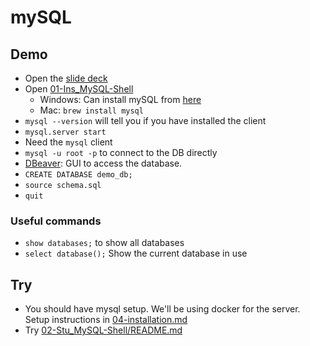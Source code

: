 # mySQL

## Demo

- Open the [slide deck](https://docs.google.com/presentation/d/1In4Iv-dAv3A3BiU88duttuXpEPcvbr4Qf4RniD8EZsE/edit?usp=sharing)
- Open [01-Ins_MySQL-Shell](../activities/01-Ins_MySQL-Shell/README.md)
  - Windows: Can install mySQL from [here](https://dev.mysql.com/doc/mysql-getting-started/en/#mysql-getting-started-installing)
  - Mac: `brew install mysql`
- `mysql --version` will tell you if you have installed the client
- `mysql.server start`
- Need the `mysql` client
- `mysql -u root -p` to connect to the DB directly
- [DBeaver](https://dbeaver.io/): GUI to access the database.
- `CREATE DATABASE demo_db;`
- `source schema.sql`
- `quit`

### Useful commands

- `show databases;` to show all databases
- `select database();` Show the current database in use

## Try

- You should have mysql setup. We'll be using docker for the server. Setup instructions in [04-installation.md](./04-installation.md)
- Try [02-Stu_MySQL-Shell/README.md](../activities/02-Stu_MySQL-Shell/README.md)
